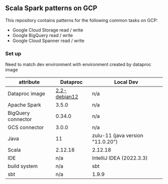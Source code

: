 ## Scala Spark patterns on GCP

This repository contains patterns for the following common tasks on GCP:

* Google Cloud Storage read / write
* Google BigQuery read / write
* Google Cloud Spanner read / write

### Set up

Need to match dev environment with environment created by dataproc image

| attribute          | Dataproc                                                                                        | Local Dev                        |
|--------------------|-------------------------------------------------------------------------------------------------|----------------------------------|
| Dataproc image     | [2.2-debian12](https://cloud.google.com/dataproc/docs/concepts/versioning/dataproc-release-2.2) | n/a                              |
| Apache Spark       | 3.5.0                                                                                           | n/a                              |
| BigQuery connector | 0.34.0                                                                                          | n/a                              |
| GCS connector      | 3.0.0                                                                                           | n/a                              |
| Java               | 11                                                                                              | zulu-11 (java version "11.0.20") |
| Scala              | 2.12.18                                                                                         | 2.12.18                          |
| IDE                | n/a                                                                                             | IntelliJ IDEA (2022.3.3)         |
| build system       | n/a                                                                                             | sbt                              |
| sbt                | n/a                                                                                             | 1.9.9                            |